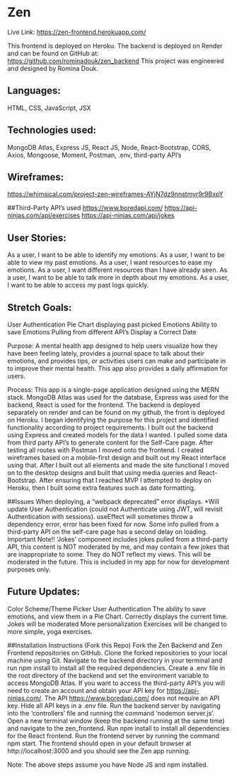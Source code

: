 # Zen
Live Link: https://zen-frontend.herokuapp.com/

This frontend is deployed on Heroku.
The backend is deployed on Render and can be found on GitHub at: https://github.com/rominadouk/zen_backend
This project was engineered and designed by Romina Douk. 

## Languages: 
HTML, CSS, JavaScript, JSX

## Technologies used: 
MongoDB Atlas, Express JS, React JS, Node, React-Bootstrap, CORS, Axios, Mongoose, Moment, Postman, .env, third-party API’s

## Wireframes: 
https://whimsical.com/project-zen-wireframes-AYjN7dz9nnstmyr9r9BxpY

##Third-Party API’s used
https://www.boredapi.com/
https://api-ninjas.com/api/exercises
https://api-ninjas.com/api/jokes

## User Stories: 
As a user,  I want to be able to identify my emotions. 
As a user,  I want to be able to view my past emotions. 
As a user,  I want resources to ease my emotions. 
As a user,  I want different resources than I have already seen. 
As a user,  I want to be able to talk more in depth about my emotions.
As a user,  I want to be able to access my past logs quickly. 

## Stretch Goals: 
User Authentication
Pie Chart displaying past picked Emotions
Ability to save Emotions
Pulling from different API’s
Display a Correct Date

Purpose:
A mental health app designed to help users visualize how they have been feeling lately, provides a journal space to talk about their emotions, and provides tips, or activities users can make and participate in to improve their mental health. This app also provides a daily affirmation for users.

Process:
This app is a single-page application designed using the MERN stack. MongoDB Atlas was used for the database, Express was used for the backend, React is used for the frontend. The backend is deployed separately on render and can be found on my github, the front is deployed on Heroku. I began identifying the purpose for this project and identified functionality according to project requirements. I built out the backend using Express and created models for the data I wanted. I pulled some data from third party API’s to generate content for the Self-Care page. After testing all routes with Postman I moved onto the frontend. I created wireframes based on a mobile-first design and built out my React interface using that. After I built out all elements and made the site functional I moved on to the desktop designs and built that using media queries and React-Bootstrap. After ensuring that I reached MVP I attempted to deploy on Heroku, then I built some extra features such as date formatting. 

##Issues
When deploying, a “webpack deprecated” error displays. *Will update
User Authentication (could not Authenticate using JWT, will revisit Authentication with sessions).
useEffect will sometimes throw a dependency error, error has been fixed for now.
Some info pulled from a third-party API on the self-care page has a second delay on loading.
Important Note!! ‘Jokes’ component includes jokes pulled from a third-party API, this content is NOT moderated by me, and may contain a few jokes that are inappropriate to some. They do NOT reflect my views. This will be moderated in the future. This is included in my app for now for development purposes only.

## Future Updates: 
Color Scheme/Theme Picker
User Authentication 
The ability to save emotions, and view them in a Pie Chart. 
Correctly displays the current time. 
Jokes will be moderated
More personalization
Exercises will be changed to more simple, yoga exercises. 

##Installation Instructions (Fork this Repo)
Fork the Zen Backend and Zen Frontend repositories on GitHub.
Clone the forked repositories to your local machine using Git.
Navigate to the backend directory in your terminal and run npm install to install all the required dependencies.
Create a .env file in the root directory of the backend and set the environment variable to access MongoDB Atlas. If you want to access the third-party API’s you will need to create an account and obtain your API key for https://api-ninjas.com/. The API https://www.boredapi.com/ does not require an API key. Hide all API keys in a .env file. 
Run the backend server by navigating into the ‘controllers’ file and running the command ‘nodemon server.js’.
Open a new terminal window (keep the backend running at the same time) and navigate to the zen_frontend.
Run npm install to install all dependencies for the React frontend.
Run the frontend server by running the command npm start. The frontend should open in your default browser at http://localhost:3000 and you should see the Zen app running.

Note: The above steps assume you have Node JS and npm installed.


